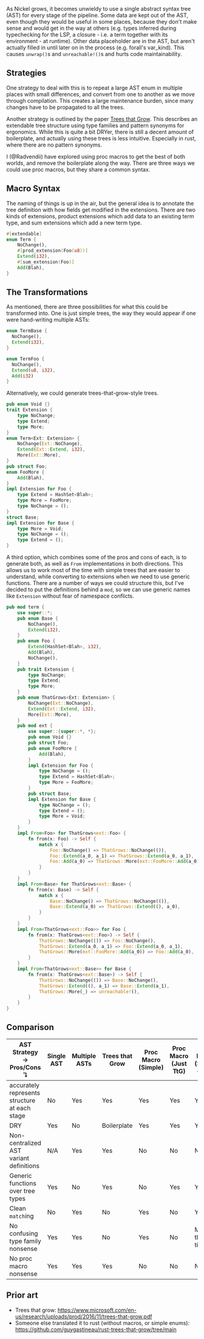 As Nickel grows, it becomes unwieldy to use a single abstract syntax tree (AST) for every stage of the pipeline. Some data are kept out of the AST, even though they would be useful in some places, because they don't make sense and would get in the way at others (e.g. types inferred during typechecking for the LSP, a closure - i.e. a term together with its environment - at runtime). Other data placeholder are in the AST, but aren't actually filled in until later on in the process (e.g. forall's var_kind). This causes `unwrap()`s and `unreachable!()`s and hurts code maintainability.

## Strategies

One strategy to deal with this is to repeat a large AST enum in multiple places with small differences, and convert from one to another as we move through compilation. This creates a large maintenance burden, since many changes have to be propagated to all the trees.

Another strategy is outlined by the paper [Trees that Grow](https://www.microsoft.com/en-us/research/uploads/prod/2016/11/trees-that-grow.pdf). This describes an extendable tree structure using type families and pattern synonyms for ergonomics. While this is quite a bit DRYer, there is still a decent amount of boilerplate, and actually using these trees is less intuitive. Especially in rust, where there are no pattern synonyms.

I (@Radvendii) have explored using proc macros to get the best of both worlds, and remove the boilerplate along the way. There are three ways we could use proc macros, but they share a common syntax.

## Macro Syntax

The naming of things is up in the air, but the general idea is to annotate the tree definition with how fields get modified in the extensions. There are two kinds of extensions, product extensions which add data to an existing term type, and sum extensions which add a new term type.

```rust
#[extendable]
enum Term {
    NoChange(),
    #[prod_extension(Foo(u8))]
    Extend(i32),
    #[sum_extension(Foo)]
    Add(Blah),
}
```

## The Transformations

As mentioned, there are three possibilities for what this could be transformed into. One is just simple trees, the way they would appear if one were hand-writing multiple ASTs:

```rust
enum TermBase {
  NoChange(),
  Extend(i32),
}

enum TermFoo {
  NoChange(),
  Extend(u8, i32),
  Add(i32)
}
```

Alternatively, we could generate trees-that-grow-style trees.

```rust
pub enum Void {}
trait Extension {
    type NoChange;
    type Extend;
    type More;
}
enum Term<Ext: Extension> {
    NoChange(Ext::NoChange),
    Extend(Ext::Extend, i32),
    More(Ext::More),
}
pub struct Foo;
enum FooMore {
    Add(Blah),
}
impl Extension for Foo {
    type Extend = HashSet<Blah>;
    type More = FooMore;
    type NoChange = ();
}
struct Base;
impl Extension for Base {
    type More = Void;
    type NoChange = ();
    type Extend = ();
}
```

A third option, which combines some of the pros and cons of each, is to generate both, as well as `From` implementations in both directions. This allows us to work most of the time with simple trees that are easier to understand, while converting to extensions when we need to use generic functions. There are a number of ways we could structure this, but I've decided to put the definitions behind a `mod`, so we can use generic names like `Extension` without fear of namespace conflicts.


```rust
pub mod term {
    use super::*;
    pub enum Base {
        NoChange(),
        Extend(i32),
    }
    pub enum Foo {
        Extend(HashSet<Blah>, i32),
        Add(Blah),
        NoChange(),
    }
    pub trait Extension {
        type NoChange;
        type Extend;
        type More;
    }
    pub enum ThatGrows<Ext: Extension> {
        NoChange(Ext::NoChange),
        Extend(Ext::Extend, i32),
        More(Ext::More),
    }
    pub mod ext {
        use super::{super::*, *};
        pub enum Void {}
        pub struct Foo;
        pub enum FooMore {
            Add(Blah),
        }
        impl Extension for Foo {
            type NoChange = ();
            type Extend = HashSet<Blah>;
            type More = FooMore;
        }
        pub struct Base;
        impl Extension for Base {
            type NoChange = ();
            type Extend = ();
            type More = Void;
        }
    }
    impl From<Foo> for ThatGrows<ext::Foo> {
        fn from(x: Foo) -> Self {
            match x {
                Foo::NoChange() => ThatGrows::NoChange(()),
                Foo::Extend(a_0, a_1) => ThatGrows::Extend(a_0, a_1),
                Foo::Add(a_0) => ThatGrows::More(ext::FooMore::Add(a_0)),
            }
        }
    }
    impl From<Base> for ThatGrows<ext::Base> {
        fn from(x: Base) -> Self {
            match x {
                Base::NoChange() => ThatGrows::NoChange(()),
                Base::Extend(a_0) => ThatGrows::Extend((), a_0),
            }
        }
    }
    impl From<ThatGrows<ext::Foo>> for Foo {
        fn from(x: ThatGrows<ext::Foo>) -> Self {
            ThatGrows::NoChange(()) => Foo::NoChange(),
            ThatGrows::Extend(a_0, a_1) => Foo::Extend(a_0, a_1),
            ThatGrows::More(ext::FooMore::Add(a_0)) => Foo::Add(a_0),
        }
    }
    impl From<ThatGrows<ext::Base>> for Base {
        fn from(x: ThatGrows<ext::Base>) -> Self {
            ThatGrows::NoChange(()) => Base::NoChange(),
            ThatGrows::Extend((), a_1) => Base::Extend(a_1),
            ThatGrows::More(_) => unreachable!(),
        }
    }
}
```

## Comparison

| AST Strategy → <br> Pros/Cons ↴               | Single AST | Multiple ASTs | Trees that Grow | Proc Macro (Simple) | Proc Macro (Just TtG) | Proc Macro (Simple + TtG) |
|---------------------------------              |------------|---------------|-----------------|---------------------|-----------------------|---------------------------|
| accurately represents structure at each stage | No         | Yes           | Yes             | Yes                 | Yes                   | Yes                       |
| DRY                                           | Yes        | No            | Boilerplate     | Yes                 | Yes                   | Yes                       |
| Non-centralized AST variant definitions       | N/A        | Yes           | Yes             | No                  | No                    | No                        | 
| Generic functions over tree types             | Yes        | No            | Yes             | No                  | Yes                   | Yes                       |
| Clean `match`ing                              | No         | Yes           | No              | Yes                 | No                    | Yes                       |
| No confusing type family nonsense             | Yes        | Yes           | No              | Yes                 | No                    | Most of the time          |
| No proc macro nonsense                        | Yes        | Yes           | Yes             | No                  | No                    | No                        |

## Prior art

- Trees that grow: https://www.microsoft.com/en-us/research/uploads/prod/2016/11/trees-that-grow.pdf
- Someone else translated it to rust (without macros, or simple enums): https://github.com/guygastineau/rust-trees-that-grow/tree/main
